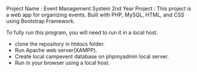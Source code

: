 Project Name : Event Management System 
2nd Year Project : This project is a web app for organizing events. Built with PHP, MySQL, HTML, and CSS using Bootstrap Framework.

To fully run this program, you will need to run it in a local host.
- clone the repository in htdocs folder.
- Run Apache web server(XAMPP).
- Create local campevent database on phpmyadmin local server.
- Run in your browser using a local host.
